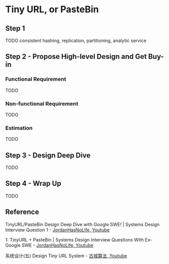 # Tiny URL, or PasteBin

## Step 1

TODO consistent hashing, replication, partitioning, analytic service

## Step 2 - Propose High-level Design and Get Buy-in

### Functional Requirement

TODO

### Non-functional Requirement

TODO

### Estimation

TODO

## Step 3 - Design Deep Dive

TODO

## Step 4 - Wrap Up

TODO

## Reference

TinyURL/PasteBin Design Deep Dive with Google SWE! | Systems Design Interview Question 1 - [JordanHasNoLife, Youtube](https://youtu.be/f5Z7sbkwEwc?si=biarx2zoSUf96bqv)

1: TinyURL + PasteBin | Systems Design Interview Questions With Ex-Google SWE - [JordanHasNoLife, Youtube](https://youtu.be/5V6Lam8GZo4?si=CYe3iw_TNCiK-XoZ)

系统设计(五) Design Tiny URL System - [古城算法, Youtube](https://youtu.be/Gz-kAjmr7M0?si=Td_ZEET4VWbMfkxF)
